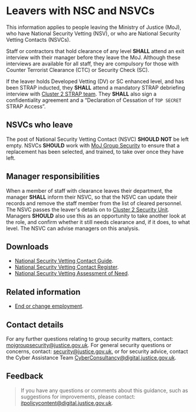 # Leavers with NSC and NSVCs

This information applies to people leaving the Ministry of Justice \(MoJ\), who have National Security Vetting \(NSV\), or who are National Security Vetting Contacts \(NSVCs\).

Staff or contractors that hold clearance of any level **SHALL** attend an exit interview with their manager before they leave the MoJ. Although these interviews are available for all staff, they are compulsory for those with Counter Terrorist Clearance \(CTC\) or Security Check \(SC\).

If the leaver holds Developed Vetting \(DV\) or SC enhanced level, and has been STRAP inducted, they **SHALL** attend a mandatory STRAP debriefing interview with [Cluster 2 STRAP team](mailto:STRAPTeam@cluster2security.gov.uk). They **SHALL** also sign a confidentiality agreement and a “Declaration of Cessation of `TOP SECRET` STRAP Access”.

## NSVCs who leave

The post of National Security Vetting Contact \(NSVC\) **SHOULD NOT** be left empty. NSVCs **SHOULD** work with [MoJ Group Security](mailto:mojgroupsecurity@justice.gov.uk) to ensure that a replacement has been selected, and trained, to take over once they have left.

## Manager responsibilities

When a member of staff with clearance leaves their department, the manager **SHALL** inform their NSVC, so that the NSVC can update their records and remove the staff member from the list of cleared personnel. The NSVC passes the leaver's details on to [Cluster 2 Security Unit](mailto:contactus@cluster2security.gov.uk). Managers **SHOULD** also use this as an opportunity to take another look at the role, and confirm whether it still needs clearance and, if it does, to what level. The NSVC can advise managers on this analysis.

## Downloads

-   [National Security Vetting Contact Guide](https://intranet.justice.gov.uk/documents/2016/08/national-security-vetting-contact-guide.docx).
-   [National Security Vetting Contact Register](https://intranet.justice.gov.uk/documents/2019/08/national-security-vetting-contacts-register.xlsx).
-   [National Security Vetting Assessment of Need](./gs/security-vetting-assessment-need.doc).

## Related information

-   [End or change employment](end-or-change-of-employment.md).

## Contact details

For any further questions relating to group security matters, contact: [mojgroupsecurity@justice.gov.uk](mailto:mojgroupsecurity@justice.gov.uk). For general security questions or concerns, contact: [security@justice.gov.uk](mailto:security@justice.gov.uk), or for security advice, contact the Cyber Assistance Team [CyberConsultancy@digital.justice.gov.uk](mailto:CyberConsultancy@digital.justice.gov.uk).

## Feedback

> If you have any questions or comments about this guidance, such as suggestions for improvements, please contact: [itpolicycontent@digital.justice.gov.uk](mailto:itpolicycontent@digital.justice.gov.uk).

